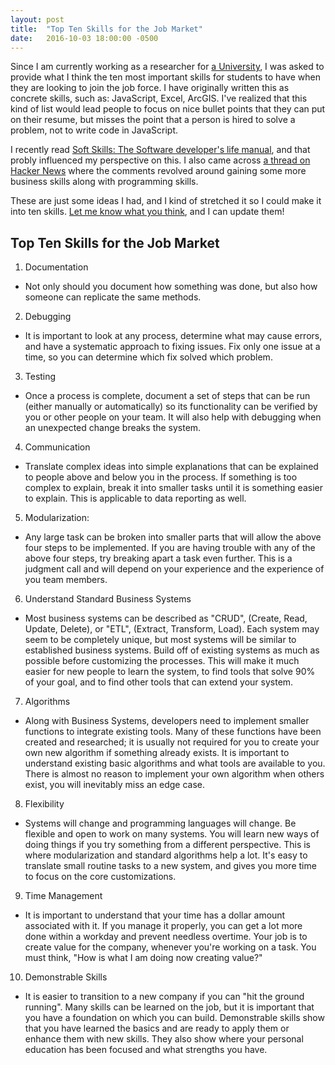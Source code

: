 ```yaml
---
layout: post
title:  "Top Ten Skills for the Job Market"
date:   2016-10-03 18:00:00 -0500
---
```

Since I am currently working as a researcher for [a University](http://colostate.edu), I was asked to provide what I think the ten most important skills for students to have when they are looking to join the job force. I have originally written this as concrete skills, such as: JavaScript, Excel, ArcGIS. I've realized that this kind of list would lead people to focus on nice bullet points that they can put on their resume, but misses the point that a person is hired to solve a problem, not to write code in JavaScript.

I recently read [Soft Skills: The Software developer's life manual](https://www.manning.com/books/soft-skills), and that probly influenced my perspective on this. I also came across [a thread on Hacker News](https://news.ycombinator.com/item?id=12630473) where the comments revolved around gaining some more business skills along with programming skills.

These are just some ideas I had, and I kind of stretched it so I could make it into ten skills. [Let me know what you think](http://www.twitter.com/jimmyrocks), and I can update them!

## Top Ten Skills for the Job Market

1. Documentation
  * Not only should you document how something was done, but also how someone can replicate the same methods.
2. Debugging
  * It is important to look at any process, determine what may cause errors, and have a systematic approach to fixing issues. Fix only one issue at a time, so you can determine which fix solved which problem.
3. Testing
  * Once a process is complete, document a set of steps that can be run (either manually or automatically) so its functionality can be verified by you or other people on your team. It will also help with debugging when an unexpected change breaks the system.
4. Communication
  * Translate complex ideas into simple explanations that can be explained to people above and below you in the process. If something is too complex to explain, break it into smaller tasks until it is something easier to explain. This is applicable to data reporting as well.
5. Modularization:
  * Any large task can be broken into smaller parts that will allow the above four steps to be implemented. If you are having trouble with any of the above four steps, try breaking apart a task even further. This is a judgment call and will depend on your experience and the experience of you team members.
6. Understand Standard Business Systems
  * Most business systems can be described as "CRUD", (Create, Read, Update, Delete), or "ETL", (Extract, Transform, Load). Each system may seem to be completely unique, but most systems will be similar to established business systems. Build off of existing systems as much as possible before customizing the processes. This will make it much easier for new people to learn the system, to find tools that solve 90% of your goal, and to find other tools that can extend your system.
7. Algorithms
  * Along with Business Systems, developers need to implement smaller functions to integrate existing tools. Many of these functions have been created and researched; it is usually not required for you to create your own new algorithm if something already exists. It is important to understand existing basic algorithms and what tools are available to you. There is almost no reason to implement your own algorithm when others exist, you will inevitably miss an edge case.
8. Flexibility
  * Systems will change and programming languages will change. Be flexible and open to work on many systems. You will learn new ways of doing things if you try something from a different perspective. This is where modularization and standard algorithms help a lot. It's easy to translate small routine tasks to a new system, and gives you more time to focus on the core customizations.
9. Time Management
  * It is important to understand that your time has a dollar amount associated with it. If you manage it properly, you can get a lot more done within a workday and prevent needless overtime. Your job is to create value for the company, whenever you're working on a task. You must think, "How is what I am doing now creating value?"
10. Demonstrable Skills
  * It is easier to transition to a new company if you can "hit the ground running". Many skills can be learned on the job, but it is important that you have a foundation on which you can build. Demonstrable skills show that you have learned the basics and are ready to apply them or enhance them with new skills. They also show where your personal education has been focused and what strengths you have.


